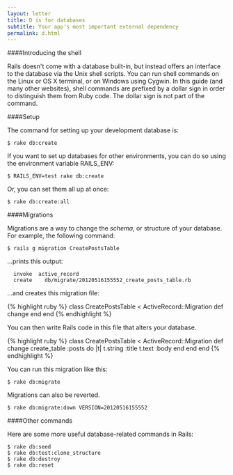 ```yaml
---
layout: letter
title: D is for databases
subtitle: Your app's most important external dependency
permalink: d.html
---
```


####Introducing the shell

Rails doesn't come with a database built-in, but instead offers an interface to the database via the Unix shell scripts. You can run shell commands on the Linux or OS X terminal, or on Windows using Cygwin. In this guide (and many other websites), shell commands are prefixed by a dollar sign in order to distinguish them from Ruby code. The dollar sign is not part of the command.

####Setup

The command for setting up your development database is:

    $ rake db:create

If you want to set up databases for other environments, you can do so using the environment variable RAILS_ENV:

    $ RAILS_ENV=test rake db:create

Or, you can set them all up at once:

    $ rake db:create:all

####Migrations

Migrations are a way to change the _schema_, or structure of your database. For example, the following command:

    $ rails g migration CreatePostsTable

...prints this output:

      invoke  active_record
      create    db/migrate/20120516155552_create_posts_table.rb

...and creates this migration file:

{% highlight ruby %}
    class CreatePostsTable < ActiveRecord::Migration
      def change
      end
    end
{% endhighlight %}

You can then write Rails code in this file that alters your database.

{% highlight ruby %}
    class CreatePostsTable < ActiveRecord::Migration
      def change
        create_table :posts do |t|
          t.string :title
          t.text :body
        end
      end
    end
{% endhighlight %}

You can run this migration like this:

    $ rake db:migrate

Migrations can also be reverted.

    $ rake db:migrate:down VERSION=20120516155552

####Other commands

Here are some more useful database-related commands in Rails:

    $ rake db:seed
    $ rake db:test:clone_structure
    $ rake db:destroy
    $ rake db:reset
